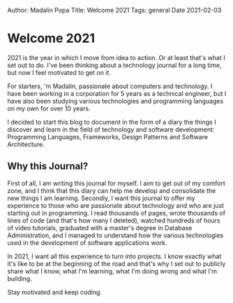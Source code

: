 Author: Madalin Popa
Title: Welcome 2021
Tags: general
Date 2021-02-03

# Welcome 2021

2021 is the year in which I move from idea to action. Or at least that's what I set out to do. I've been thinking about a technology journal for a long time, but now I feel motivated to get on it.

For starters, 'm Madalin, passionate about computers and technology. I have been working in a corporation for 5 years as a technical engineer, but I have also been studying various technologies and programming languages on my own for over 10 years.

I decided to start this blog to document in the form of a diary the things I discover and learn in the field of technology and software development: Programming Languages, Frameworks, Design Patterns and Software Architecture.

## Why this Journal?

First of all, I am writing this journal for myself. I aim to get out of my comfort zone, and I think that this diary can help me develop and consolidate the new things I am learning. Secondly, I want this journal to offer my experience to those who are passionate about technology and who are just starting out in programming. I read thousands of pages, wrote thousands of lines of code (and that's how many I deleted), watched hundreds of hours of video tutorials, graduated with a master's degree in Database Administration, and I managed to understand how the various technologies used in the development of software applications work.

In 2021, I want all this experience to turn into projects. I know exactly what it's like to be at the beginning of the road and that's why I set out to publicly share what I know, what I'm learning, what I'm doing wrong and what I'm building.

Stay motivated and keep coding.